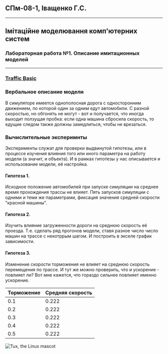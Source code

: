 ## СПм-08-1, Іващенко Г.С.  
---
## Імітаційне моделювання комп'ютерних систем
### Лабораторная работа №1. Описание имитационных моделей
---
### [Traffic Basic](http://www.netlogoweb.org/launch#http://www.netlogoweb.org/assets/modelslib/Sample%20Models/Social%20Science/Traffic%20Basic.nlogo)

### Вербальное описание модели
В симуляторе имеется однополосная дорога с односторонним движением, по которой один за одним едут автомобили. С разной скоростью, но обгонять не могут - вот и получается, что иногда выходит ползущая пробка: если одна машина сбросила скорость, то едущие следом также должны замедлиться, чтобы не врезаться.

### Вычислительные эксперимнты
Эксперименты служат для проверки выдвинутой гипотезы, или в процессе изучения влияния того или иного параметра на работу модели (а значит, и объекта). И в рамках гипотезы у нас описывается и использование модели, её настройка.

#### Гипотеза 1. 
Исходное положение автомобилей при запуске симуляции на среднее время прохождения трассы не влияет. Пять запусков симуляции с одними и теми же параметрами, фиксация значения средней скорости "красной машины".

#### Гипотеза 2.
Изучить влияние загруженности дороги на среднюю скорость её проезда. Т.е. сделать ряд прогонов модели, ставя разное число число машин на трассе с некотррым шагом. И построить в экселе график зависимости.

#### Гипотеза 3.
Изменение скорости торможения не влияет на среднюю скорость перемещения по трассе. И тут же можно проверить, что и ускорение - повлияет ли? Вот мне кажется, что гораздо сильнее повлияет именно ускорение.

<table>
  <thead>
    <tr>
      <th>Торможение</th>      
      <th>Средняя скорость</th>
    </tr>
  </thead>
  <tbody>
    <tr>
      <td>0.1</td>      
      <td>0.222</td>
    </tr>
    <tr>
      <td>0.2</td>      
      <td>0.222</td>
    </tr>
    <tr>
      <td>0.3</td>      
      <td>0.222</td>
    </tr>
    <tr>
      <td>0.4</td>      
      <td>0.222</td>
    </tr>
    <tr>
      <td>0.5</td>      
      <td>0.222</td>
    </tr>
  </tbody>
</table>

![Tux, the Linux mascot](/assets/images/tux.png)
